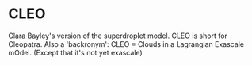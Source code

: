 # CLEO
Clara Bayley's version of the superdroplet model. CLEO is short for Cleopatra.
Also a 'backronym': CLEO = Clouds in a Lagrangian Exascale mOdel. (Except that it's not yet exascale)
